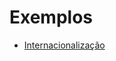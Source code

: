 # Exemplos

- [Internacionalização](https://github.com/josineisilva/mobileprojects_internationalization)
